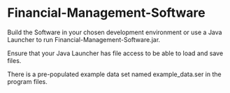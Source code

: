# Financial-Management-Software

<p>Build the Software in your chosen development environment or use a Java Launcher to run 
Financial-Management-Software.jar.</p>
<p>Ensure that your Java Launcher has file access to be able to load and save files.</p>
<p>There is a pre-populated example data set named example_data.ser in the program files.</p>